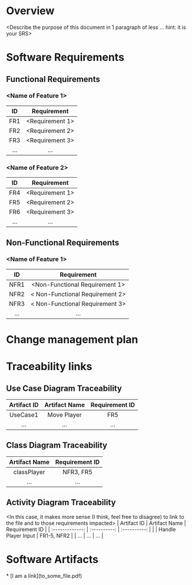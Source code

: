 # Overview
<Describe the purpose of this document in 1 paragraph of less … hint: it is
your SRS>
# Software Requirements
<Describe the structure of this section>
  
## Functional Requirements
  
### <Name of Feature 1>
| ID | Requirement |
| :-------------: | :----------: |
| FR1 | <Requirement 1> |
| FR2 | <Requirement 2> |
| FR3 | <Requirement 3> |
| … | … | … |
### <Name of Feature 2>
| ID | Requirement |
| :-------------: | :----------: |
| FR4 | <Requirement 1> |
| FR5 | <Requirement 2> |
| FR6 | <Requirement 3> |
| … | … |
  
## Non-Functional Requirements
  
### <Name of Feature 1>
| ID | Requirement |
| :-------------: | :----------: |
| NFR1 | <Non-Functional Requirement 1> |
| NFR2 | < Non-Functional Requirement 2> |
| NFR3 | < Non-Functional Requirement 3> |
| … | … | … |
  
# Change management plan
<Description of what this section is>
  
# Traceability links
<Description of this section>
  
## Use Case Diagram Traceability
| Artifact ID | Artifact Name | Requirement ID |
| :-------------: | :----------: | :----------: |
| UseCase1 | Move Player | FR5 |
| … | … | … |
  
## Class Diagram Traceability
| Artifact Name | Requirement ID |
| :-------------: |:----------: |
| classPlayer | NFR3, FR5 |
| … | … | … |
  
## Activity Diagram Traceability
<In this case, it makes more sense (I think, feel free to disagree) to link
to the file and to those requirements impacted>
| Artifact ID | Artifact Name | Requirement ID |
| :-------------: | :----------: | :----------: |
| <filename> | Handle Player Input | FR1-5, NFR2 |
| … | … | … |
  
# Software Artifacts
<Describe the purpose of this section>
* [I am a link](to_some_file.pdf)
